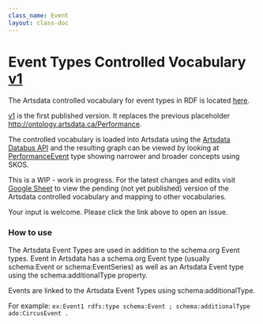 ```yaml
---
class_name: Event
layout: class-doc
---
```


Event Types Controlled Vocabulary [v1](https://github.com/culturecreates/artsdata-data-model/commits/master/ontology/ontology-event-types.ttl)
==========
The Artsdata controlled vocabulary for event types in RDF is located [here](https://github.com/culturecreates/artsdata-data-model/tree/master/ontology).

[v1](https://github.com/culturecreates/artsdata-data-model/commits/master/ontology/ontology-event-types.ttl) is the first published version. It replaces the previous placeholder [<http://ontology.artsdata.ca/Performance>](http://ontology.artsdata.ca/Performance).

The controlled vocabulary is loaded into Artsdata using the [Artsdata Databus API](https://documenter.getpostman.com/view/3157443/TVep7mv3) and the resulting graph can be viewed by looking at [PerformanceEvent](http://kg.artsdata.ca/ontology/PerformanceEvent) type showing narrower and broader concepts using SKOS.

This is a WIP - work in progress. For the latest changes and edits visit [Google Sheet](https://docs.google.com/spreadsheets/d/1ud_kVTE8C97ZMoe1uYGQ6rW_dodKqsbqiCutLLHO9jo/edit?usp=sharing) to view the pending (not yet published) version of the Artsdata controlled vocabulary and mapping to other vocabularies. 

Your input is welcome. Please click the link above to open an issue.

### How to use

The Artsdata Event Types are used in addition to the schema.org Event types.  Event in Artsdata has a schema.org Event type (usually schema:Event or schema:EventSeries) as well as an Artsdata Event type using the schema:additionalType property.

Events are linked to the Artsdata Event Types using schema:additionalType.

For example: `ex:Event1 rdfs:type schema:Event ; schema:additionalType ado:CircusEvent .`
